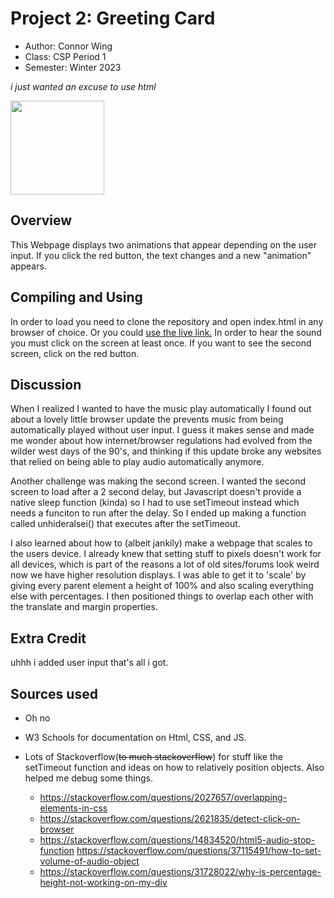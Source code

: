 
# Project 2: Greeting Card

* Author: Connor Wing
* Class: CSP Period 1
* Semester: Winter 2023

<i>i just wanted an excuse to use html</i>

<img src="https://media.tenor.com/C8MpzwDxl40AAAAM/ltg-low-tier-god.gif" width="150px">

## Overview

This Webpage displays two animations that appear depending on the user input. If you click the red button, the text changes and a new "animation" appears.
## Compiling and Using

In order to load you need to clone the repository and open index.html in any browser of choice. Or you could <a href="https://timberlinecs.github.io/greeting-card-FlyingPotato5/">use the live link.</a> In order to hear the sound you must click on the screen at least once. If you want to see the second screen, click on the red button.

## Discussion

When I realized  I wanted to have the music play automatically I found out about a lovely little browser update the prevents music from being automatically played without user input. I guess it makes sense and made me wonder about how internet/browser regulations had evolved from the wilder west days of the 90's, and thinking if this update broke any websites that relied on being able to play audio automatically anymore. 

Another challenge was making the second screen. I wanted the second screen to load after a 2 second delay, but Javascript doesn't provide a native sleep function (kinda) so I had to use setTimeout instead which needs a funciton to run after the delay. So I ended up making a function called unhideralsei() that executes after the setTimeout.

I also learned about how to (albeit jankily) make a webpage that scales to the users device. I already knew that setting stuff to pixels doesn't work for all devices, which is part of the reasons a lot of old sites/forums look weird now we have higher resolution displays. I was able to get it to 'scale' by giving every parent element a height of 100% and also scaling everything else with percentages. I then positioned things to overlap each other with the translate and margin properties.

## Extra Credit

uhhh i added user input that's all i got.

## Sources used

- Oh no
- W3 Schools for documentation on Html, CSS, and JS.
- Lots of Stackoverflow(~~to much stackoverflow~~) for stuff like the setTimeout function and ideas on how to relatively position objects. Also helped me debug some things.

  - https://stackoverflow.com/questions/2027657/overlapping-elements-in-css  
  - https://stackoverflow.com/questions/2621835/detect-click-on-browser 
  - https://stackoverflow.com/questions/14834520/html5-audio-stop-function https://stackoverflow.com/questions/37115491/how-to-set-volume-of-audio-object
  - https://stackoverflow.com/questions/31728022/why-is-percentage-height-not-working-on-my-div
